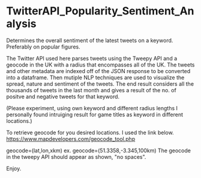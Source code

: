 # TwitterAPI_Popularity_Sentiment_Analysis
Determines the overall sentiment of the latest tweets on a keyword. Preferably on popular figures.

The Twitter API used here parses tweets using the Tweepy API and a geocode in the UK with a radius that encompasses all of the UK.
The tweets and other metadata are indexed off of the JSON response to be converted into a dataframe.
Then mutiple NLP techniques are used to visualize the spread, nature and sentiment of the tweets. 
The end result considers all the thousands of tweets in the last month and gives a result of the no. of positve and negative tweets for that keyword.

(Please experiment, using own keyword and different radius lengths
I personally found intruiging result for game titles as keyword in different locations.)

To retrieve geocode for you desired locations. I used the link below.
https://www.mapdevelopers.com/geocode_tool.php

geocode=(lat,lon,xkm)  ex. geocode=(51.3358,-3.345,100km)
The geocode in the tweepy API should appear as shown, "no spaces".

Enjoy. 
